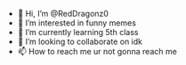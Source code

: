 - 👋 Hi, I’m @RedDragonz0
- 👀 I’m interested in funny memes
- 🌱 I’m currently learning 5th class
- 💞️ I’m looking to collaborate on idk
- 📫 How to reach me ur not gonna reach me

<!---
RedDragonz0/RedDragonz0 is a ✨ special ✨ repository because its `README.md` (this file) appears on your GitHub profile.
You can click the Preview link to take a look at your changes.
--->
